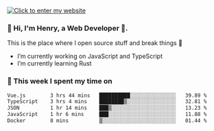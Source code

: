[![Click to enter my website](https://github.com/zh30/zh30/assets/7930156/bb82b0df-3fb8-4136-8522-734cd2b27f6a)](https://blog.zhanghe.dev) 

### 👋 Hi, I'm Henry, a Web Developer 🚀.

This is the place where I open source stuff and break things :rofl:

- I’m currently working on JavaScript and TypeScript
- I’m currently learning Rust

### 💪 This week I spent my time on

<!--START_SECTION:waka-->

```txt
Vue.js        3 hrs 44 mins   ██████████░░░░░░░░░░░░░░░   39.89 %
TypeScript    3 hrs 4 mins    ████████▒░░░░░░░░░░░░░░░░   32.81 %
JSON          1 hr 14 mins    ███▒░░░░░░░░░░░░░░░░░░░░░   13.23 %
JavaScript    1 hr 6 mins     ███░░░░░░░░░░░░░░░░░░░░░░   11.88 %
Docker        8 mins          ▒░░░░░░░░░░░░░░░░░░░░░░░░   01.44 %
```

<!--END_SECTION:waka-->

